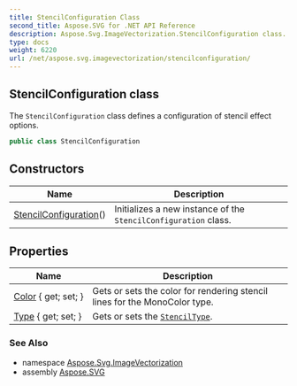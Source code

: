 ```yaml
---
title: StencilConfiguration Class
second_title: Aspose.SVG for .NET API Reference
description: Aspose.Svg.ImageVectorization.StencilConfiguration class. The StencilConfiguration class defines a configuration of stencil effect options
type: docs
weight: 6220
url: /net/aspose.svg.imagevectorization/stencilconfiguration/
---
```

## StencilConfiguration class

The `StencilConfiguration` class defines a configuration of stencil effect options.

```csharp
public class StencilConfiguration
```

## Constructors

| Name | Description |
| --- | --- |
| [StencilConfiguration](stencilconfiguration/)() | Initializes a new instance of the `StencilConfiguration` class. |

## Properties

| Name | Description |
| --- | --- |
| [Color](../../aspose.svg.imagevectorization/stencilconfiguration/color/) { get; set; } | Gets or sets the color for rendering stencil lines for the MonoColor type. |
| [Type](../../aspose.svg.imagevectorization/stencilconfiguration/type/) { get; set; } | Gets or sets the [`StencilType`](../stenciltype/). |

### See Also

* namespace [Aspose.Svg.ImageVectorization](../../aspose.svg.imagevectorization/)
* assembly [Aspose.SVG](../../)
